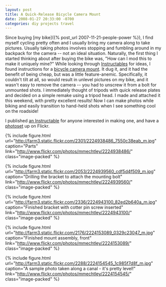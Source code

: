 ```yaml
---
layout: post
title: A Quick-Release Bicycle Camera Mount
date: 2008-01-27 20:33:00 -0700
categories: diy projects travel
---
```


Since buying [my bike]({% post_url 2007-11-21-people-power %}), I find myself cycling pretty often and I usually bring my camera along to take pictures. Usually taking photos involves stopping and fumbling around in my backpack for the camera -- not an ideal situation. Naturally, the first thing I started thinking about after buying the bike was, "How can I mod this to make it uniquely mine?" While looking through [Instructables](http://www.instructables.com/) for ideas, I found instructions for a [bicycle camera mount](http://www.instructables.com/id/Bicycle-Camera-Mount-for-under-%241/). It dug it, and it had the benefit of being cheap, but was a little feature-anemic. Specifically, it couldn't tilt at all, so would result in unlevel pictures on my bike, and it wasn't easy to remove the camera -- you had to unscrew it from a bolt for unmounted shots. I immediately thought of tripods with quick release plates and decided on a simple remake using a tripod head. I made and attached it this weekend, with pretty excellent results! Now I can make photos while biking and easily transition to hand-held shots when I see something cool on the roadside!

I published [an Instructable](http://www.instructables.com/id/Articulated-Bicycle-Camera-Mount-With-Quick-Releas/) for anyone interested in making one, and have a [photoset](http://www.flickr.com/photos/mmechtley/sets/72157603808677529/) up on Flickr.

{% include figure.html url="http://farm3.static.flickr.com/2301/2224938486_7550c38eab_m.jpg" caption="Parts" link="http://www.flickr.com/photos/mmechtley/2224938486/" class="image-packed" %}

{% include figure.html url="http://farm3.static.flickr.com/2053/2224939560_cdf5d4f509_m.jpg" caption="Drilling the bracket to attach the mounting bolt" link="http://www.flickr.com/photos/mmechtley/2224939560/" class="image-packed" %}

{% include figure.html url="http://farm3.static.flickr.com/2336/2224943100_82ed2b640a_m.jpg" caption="Finished bracket with cotter pin screw inserted" link="http://www.flickr.com/photos/mmechtley/2224943100/" class="image-packed" %}

{% include figure.html url="http://farm3.static.flickr.com/2176/2224153089_0329c23047_m.jpg" caption="Finished mount assembly, front" link="http://www.flickr.com/photos/mmechtley/2224153089/" class="image-packed" %}

{% include figure.html url="http://farm3.static.flickr.com/2288/2224154545_1c985f7d8f_m.jpg" caption="A sample photo taken along a canal - it's pretty level!" link="http://www.flickr.com/photos/mmechtley/2224154545/" class="image-packed" %}
